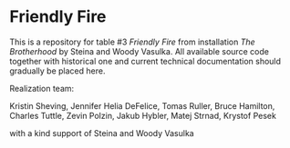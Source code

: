 # Friendly Fire

This is a repository for table #3 _Friendly Fire_ from installation _The Brotherhood_ by Steina and Woody Vasulka. All available source code together with historical one and current technical documentation should gradually be placed here.

Realization team:

Kristin Sheving, Jennifer Helia DeFelice, Tomas Ruller, Bruce Hamilton, Charles Tuttle, Zevin Polzin, Jakub Hybler, Matej Strnad, Krystof Pesek

with a kind support of Steina and Woody Vasulka
